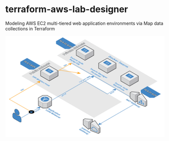 # terraform-aws-lab-designer
Modeling AWS EC2 multi-tiered web application environments via Map data collections in Terraform

![Web Application Environment Arhitecture](./docs/images/WordPress_Architecture.png)
